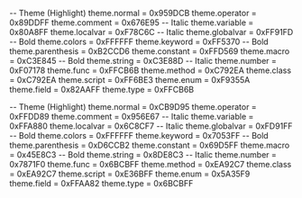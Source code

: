 --	Theme (Highlight)
theme.normal				=	0x959DCB
theme.operator				=	0x89DDFF
theme.comment				=	0x676E95	--	Italic
theme.variable				=	0x80A8FF
theme.localvar				=	0xF78C6C	--	Italic
theme.globalvar				=	0xFF91FD	--	Bold
theme.colors				=	0xFFFFFF
theme.keyword				=	0xFF5370	--	Bold
theme.parenthesis			=	0xB2CCD6
theme.constant				=	0xFFD569
theme.macro					=	0xC3E845	--	Bold
theme.string				=	0xC3E88D	--	Italic
theme.number				=	0xF07178
theme.func					=	0xFFCB6B
theme.method				=	0xC792EA
theme.class					=	0xC792EA
theme.script				=	0xFF6BE3
theme.enum					=	0xF9355A
theme.field					=	0x82AAFF
theme.type					=	0xFFCB6B

--	Theme (Highlight)
theme.normal				=	0xCB9D95
theme.operator				=	0xFFDD89
theme.comment				=	0x956E67	--	Italic
theme.variable				=	0xFFA880
theme.localvar				=	0x6C8CF7	--	Italic
theme.globalvar				=	0xFD91FF	--	Bold
theme.colors				=	0xFFFFFF
theme.keyword				=	0x7053FF	--	Bold
theme.parenthesis			=	0xD6CCB2
theme.constant				=	0x69D5FF
theme.macro					=	0x45E8C3	--	Bold
theme.string				=	0x8DE8C3	--	Italic
theme.number				=	0x7871F0
theme.func					=	0x6BCBFF
theme.method				=	0xEA92C7
theme.class					=	0xEA92C7
theme.script				=	0xE36BFF
theme.enum					=	0x5A35F9
theme.field					=	0xFFAA82
theme.type					=	0x6BCBFF
